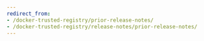 ```yaml
---
redirect_from:
- /docker-trusted-registry/prior-release-notes/
- /docker-trusted-registry/release-notes/prior-release-notes/
---
```

